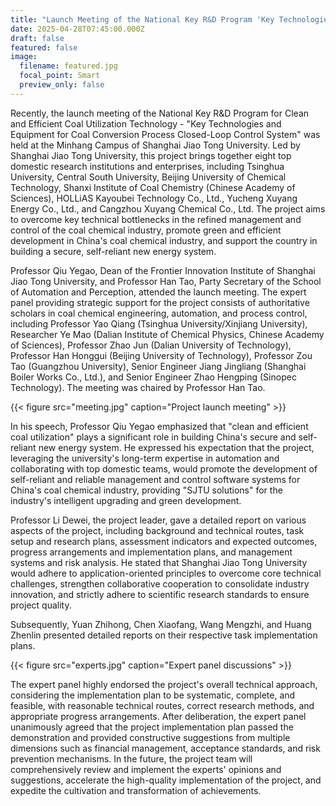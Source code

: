 ```yaml
---
title: "Launch Meeting of the National Key R&D Program 'Key Technologies and Equipment for Coal Conversion Process Closed-Loop Control System' Held at Shanghai Jiao Tong University"
date: 2025-04-28T07:45:00.000Z
draft: false
featured: false
image:
  filename: featured.jpg
  focal_point: Smart
  preview_only: false
---
```


Recently, the launch meeting of the National Key R&D Program for Clean and Efficient Coal Utilization Technology - "Key Technologies and Equipment for Coal Conversion Process Closed-Loop Control System" was held at the Minhang Campus of Shanghai Jiao Tong University. Led by Shanghai Jiao Tong University, this project brings together eight top domestic research institutions and enterprises, including Tsinghua University, Central South University, Beijing University of Chemical Technology, Shanxi Institute of Coal Chemistry (Chinese Academy of Sciences), HOLLiAS Kayoubei Technology Co., Ltd., Yucheng Xuyang Energy Co., Ltd., and Cangzhou Xuyang Chemical Co., Ltd. The project aims to overcome key technical bottlenecks in the refined management and control of the coal chemical industry, promote green and efficient development in China's coal chemical industry, and support the country in building a secure, self-reliant new energy system.

Professor Qiu Yegao, Dean of the Frontier Innovation Institute of Shanghai Jiao Tong University, and Professor Han Tao, Party Secretary of the School of Automation and Perception, attended the launch meeting. The expert panel providing strategic support for the project consists of authoritative scholars in coal chemical engineering, automation, and process control, including Professor Yao Qiang (Tsinghua University/Xinjiang University), Researcher Ye Mao (Dalian Institute of Chemical Physics, Chinese Academy of Sciences), Professor Zhao Jun (Dalian University of Technology), Professor Han Honggui (Beijing University of Technology), Professor Zou Tao (Guangzhou University), Senior Engineer Jiang Jingliang (Shanghai Boiler Works Co., Ltd.), and Senior Engineer Zhao Hengping (Sinopec Technology). The meeting was chaired by Professor Han Tao.

{{< figure src="meeting.jpg" caption="Project launch meeting" >}}

In his speech, Professor Qiu Yegao emphasized that "clean and efficient coal utilization" plays a significant role in building China's secure and self-reliant new energy system. He expressed his expectation that the project, leveraging the university's long-term expertise in automation and collaborating with top domestic teams, would promote the development of self-reliant and reliable management and control software systems for China's coal chemical industry, providing "SJTU solutions" for the industry's intelligent upgrading and green development.

Professor Li Dewei, the project leader, gave a detailed report on various aspects of the project, including background and technical routes, task setup and research plans, assessment indicators and expected outcomes, progress arrangements and implementation plans, and management systems and risk analysis. He stated that Shanghai Jiao Tong University would adhere to application-oriented principles to overcome core technical challenges, strengthen collaborative cooperation to consolidate industry innovation, and strictly adhere to scientific research standards to ensure project quality.

Subsequently, Yuan Zhihong, Chen Xiaofang, Wang Mengzhi, and Huang Zhenlin presented detailed reports on their respective task implementation plans.

{{< figure src="experts.jpg" caption="Expert panel discussions" >}}

The expert panel highly endorsed the project's overall technical approach, considering the implementation plan to be systematic, complete, and feasible, with reasonable technical routes, correct research methods, and appropriate progress arrangements. After deliberation, the expert panel unanimously agreed that the project implementation plan passed the demonstration and provided constructive suggestions from multiple dimensions such as financial management, acceptance standards, and risk prevention mechanisms. In the future, the project team will comprehensively review and implement the experts' opinions and suggestions, accelerate the high-quality implementation of the project, and expedite the cultivation and transformation of achievements. 